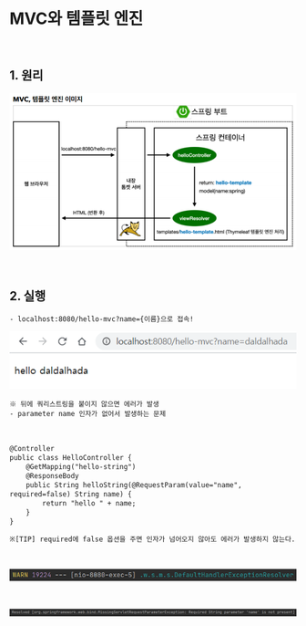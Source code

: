 # MVC와 템플릿 엔진

<br>

## 1. 원리

![spring2](https://github.com/daldalhada/SpringbootRec1/blob/master/image/2-2/spring2.PNG)

<br>

## 2. 실행

    - localhost:8080/hello-mvc?name={이름}으로 접속!
    
![spring1](https://github.com/daldalhada/SpringbootRec1/blob/master/image/2-2/spring1.PNG)

    ※ 뒤에 쿼리스트링을 붙이지 않으면 에러가 발생 
    - parameter name 인자가 없어서 발생하는 문제
    
<br>

```{.java} 
@Controller
public class HelloController {
    @GetMapping("hello-string")
    @ResponseBody
    public String helloString(@RequestParam(value="name", required=false) String name) {
        return "hello " + name;
    }
}

```

    ※[TIP] required에 false 옵션을 주면 인자가 넘어오지 않아도 에러가 발생하지 않는다.
  
<br>  
    
![spring3](https://github.com/daldalhada/SpringbootRec1/blob/master/image/2-2/spring3.PNG)

<br>

![spring4](https://github.com/daldalhada/SpringbootRec1/blob/master/image/2-2/spring4.PNG)

<br>


